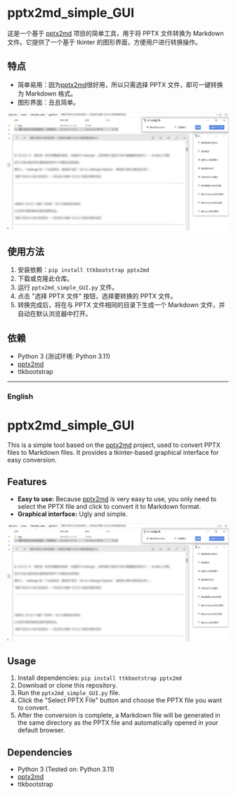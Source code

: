 # pptx2md_simple_GUI

这是一个基于 [pptx2md](https://github.com/ssine/pptx2md) 项目的简单工具，用于将 PPTX 文件转换为 Markdown 文件。它提供了一个基于 tkinter 的图形界面，方便用户进行转换操作。

## 特点

* 简单易用：因为[pptx2md](https://github.com/ssine/pptx2md)很好用，所以只需选择 PPTX 文件，即可一键转换为 Markdown 格式。
* 图形界面：丑且简单。

![](gui.png)

## 使用方法

1. 安装依赖：`pip install ttkbootstrap pptx2md`
2. 下载或克隆此仓库。
3. 运行 `pptx2md_simple_GUI.py` 文件。
4. 点击 "选择 PPTX 文件" 按钮，选择要转换的 PPTX 文件。
5. 转换完成后，将在与 PPTX 文件相同的目录下生成一个 Markdown 文件，并自动在默认浏览器中打开。

## 依赖

* Python 3 (测试环境: Python 3.11)
* [pptx2md](https://github.com/ssine/pptx2md)
* ttkbootstrap

---

### English

# pptx2md_simple_GUI

This is a simple tool based on the [pptx2md](https://github.com/ssine/pptx2md) project, used to convert PPTX files to Markdown files. It provides a tkinter-based graphical interface for easy conversion.

## Features

* **Easy to use:** Because [pptx2md](https://github.com/ssine/pptx2md) is very easy to use, you only need to select the PPTX file and click to convert it to Markdown format.
* **Graphical interface:** Ugly and simple.

![](gui.png)

## Usage

1. Install dependencies: `pip install ttkbootstrap pptx2md`
2. Download or clone this repository.
3. Run the `pptx2md_simple_GUI.py` file.
4. Click the "Select PPTX File" button and choose the PPTX file you want to convert.
5. After the conversion is complete, a Markdown file will be generated in the same directory as the PPTX file and automatically opened in your default browser.

## Dependencies

* Python 3 (Tested on: Python 3.11)
* [pptx2md](https://github.com/ssine/pptx2md)
* ttkbootstrap 
